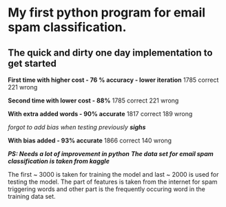 
# My first python program for email spam classification.

## The quick and dirty one day implementation to get started ##

**First time with higher cost - 76 % accuracy - lower iteration**
1785 correct
221 wrong

**Second time with lower cost - 88%**
1785 correct
221 wrong

**With extra added words - 90% accurate**
1817 correct
189 wrong

_forgot to add bias when testing previously ***sighs***_

**With bias added - 93% accurate**
1866 correct
140 wrong

***PS: Needs a lot of improvement in python***
***The data set for email spam classification is taken from kaggle***

The first ~ 3000 is taken for training the model and last ~ 2000 is used for testing the model.
The part of features is taken from the internet for spam triggering words and other part is the frequently occuring word in the training data set.

